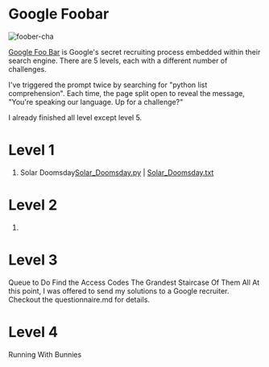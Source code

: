 # Google Foobar
![foober-cha](https://user-images.githubusercontent.com/43373436/116603296-9b1f6000-a94e-11eb-9d83-bb76628410b6.PNG)


[Google Foo Bar](https://foobar.withgoogle.com/) is Google's secret recruiting process embedded within their search engine. 
There are 5 levels, each with a different number of challenges.

I've triggered the prompt twice by searching for "python list comprehension". Each time, the page split open to reveal the message, "You're speaking our language. Up for a challenge?"

I already finished all level except level 5.

# Level 1
1. Solar Doomsday[Solar_Doomsday.py](https://github.com/iamlaboniraz/my-google-foobar-experience/blob/master/level01_Solar_Doomsday.py) | [Solar_Doomsday.txt](https://github.com/iamlaboniraz/my-google-foobar-experience/blob/master/level01_Solar_Doomsday.txt)
# Level 2
1.
# Level 3
Queue to Do
Find the Access Codes
The Grandest Staircase Of Them All
At this point, I was offered to send my solutions to a Google recruiter. Checkout the questionnaire.md for details.

# Level 4
Running With Bunnies

